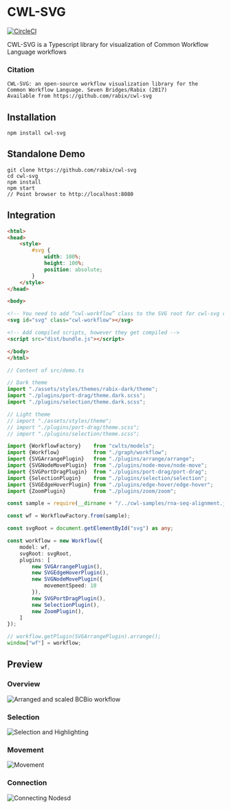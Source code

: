 # CWL-SVG

[![CircleCI](https://circleci.com/gh/rabix/cwl-svg.svg?style=svg)](https://circleci.com/gh/rabix/cwl-svg)

CWL-SVG is a Typescript library for visualization of Common Workflow Language workflows

### Citation
```
CWL-SVG: an open-source workflow visualization library for the 
Common Workflow Language. Seven Bridges/Rabix (2017)  
Available from https://github.com/rabix/cwl-svg
```


## Installation
```
npm install cwl-svg
```

## Standalone Demo
```
git clone https://github.com/rabix/cwl-svg
cd cwl-svg
npm install
npm start
// Point browser to http://localhost:8080
```

 
## Integration


```html
<html>
<head>
    <style>
        #svg {
            width: 100%;
            height: 100%;
            position: absolute;
        }
    </style>
</head>

<body>

<!-- You need to add “cwl-workflow” class to the SVG root for cwl-svg rendering -->
<svg id="svg" class="cwl-workflow"></svg>

<!-- Add compiled scripts, however they get compiled -->
<script src="dist/bundle.js"></script>

</body>
</html>
```

```typescript
// Content of src/demo.ts

// Dark theme
import "./assets/styles/themes/rabix-dark/theme";
import "./plugins/port-drag/theme.dark.scss";
import "./plugins/selection/theme.dark.scss";

// Light theme
// import "./assets/styles/theme";
// import "./plugins/port-drag/theme.scss";
// import "./plugins/selection/theme.scss";

import {WorkflowFactory}    from "cwlts/models";
import {Workflow}           from "./graph/workflow";
import {SVGArrangePlugin}   from "./plugins/arrange/arrange";
import {SVGNodeMovePlugin}  from "./plugins/node-move/node-move";
import {SVGPortDragPlugin}  from "./plugins/port-drag/port-drag";
import {SelectionPlugin}    from "./plugins/selection/selection";
import {SVGEdgeHoverPlugin} from "./plugins/edge-hover/edge-hover";
import {ZoomPlugin}         from "./plugins/zoom/zoom";

const sample = require(__dirname + "/../cwl-samples/rna-seq-alignment.json");

const wf = WorkflowFactory.from(sample);

const svgRoot = document.getElementById("svg") as any;

const workflow = new Workflow({
    model: wf,
    svgRoot: svgRoot,
    plugins: [
        new SVGArrangePlugin(),
        new SVGEdgeHoverPlugin(),
        new SVGNodeMovePlugin({
            movementSpeed: 10
        }),
        new SVGPortDragPlugin(),
        new SelectionPlugin(),
        new ZoomPlugin(),
    ]
});

// workflow.getPlugin(SVGArrangePlugin).arrange();
window["wf"] = workflow;

```

## Preview

### Overview
![Arranged and scaled BCBio workflow](./docs/images/bcbio.png)


### Selection
![Selection and Highlighting](./docs/images/bcbio-selection.gif)

### Movement
![Movement](./docs/images/bcbio-movement.gif)

### Connection
![Connecting Nodesd](./docs/images/bcbio-connection.gif)
